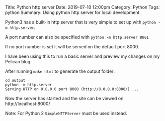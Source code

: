 Title: Python http server
Date: 2019-07-10 12:00pm
Category: Python
Tags: python
Summary: Using python http server for local development.

Python3 has a built-in http server that is very simple to set up with `python -m http.server`.

A port number can also be specified with `python -m http.server 8001`

If no port number is set it will be served on the default port 8000.

I have been using this to run a basic server and preview my changes on my Pelican blog.

After running `make html` to generate the output folder:
```
cd output
python -m http.server
Serving HTTP on 0.0.0.0 port 8000 (http://0.0.0.0:8000/) ...
```
Now the server has started and the site can be viewed on http://localhost:8000/

Note: For Python 2 `SimpleHTTPServer` must be used instead.